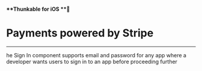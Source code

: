 #### **Thunkable for iOS **

# Payments powered by Stripe

---

he Sign In component supports email and password for any app where a developer wants users to sign in to an app before proceeding further



